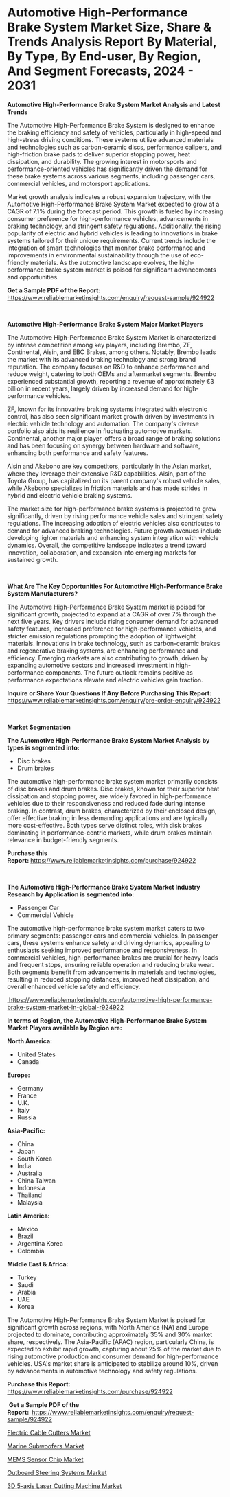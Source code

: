 <p><h1>Automotive High-Performance Brake System Market Size, Share & Trends Analysis Report By Material, By Type, By End-user, By Region, And Segment Forecasts, 2024 - 2031</h1></p><p><strong>Automotive High-Performance Brake System Market Analysis and Latest Trends</strong></p>
<p><p>The Automotive High-Performance Brake System is designed to enhance the braking efficiency and safety of vehicles, particularly in high-speed and high-stress driving conditions. These systems utilize advanced materials and technologies such as carbon-ceramic discs, performance calipers, and high-friction brake pads to deliver superior stopping power, heat dissipation, and durability. The growing interest in motorsports and performance-oriented vehicles has significantly driven the demand for these brake systems across various segments, including passenger cars, commercial vehicles, and motorsport applications.</p><p>Market growth analysis indicates a robust expansion trajectory, with the Automotive High-Performance Brake System Market expected to grow at a CAGR of 7.1% during the forecast period. This growth is fueled by increasing consumer preference for high-performance vehicles, advancements in braking technology, and stringent safety regulations. Additionally, the rising popularity of electric and hybrid vehicles is leading to innovations in brake systems tailored for their unique requirements. Current trends include the integration of smart technologies that monitor brake performance and improvements in environmental sustainability through the use of eco-friendly materials. As the automotive landscape evolves, the high-performance brake system market is poised for significant advancements and opportunities.</p></p>
<p><strong>Get a Sample PDF of the Report:&nbsp;</strong> <a href="https://www.reliablemarketinsights.com/enquiry/request-sample/924922?utm_campaign=1355&utm_medium=2&utm_source=Github&utm_content=ia&utm_term=02102024&utm_id=automotive-high-performance-brake-system">https://www.reliablemarketinsights.com/enquiry/request-sample/924922</a></p>
<p>&nbsp;</p>
<p><strong>Automotive High-Performance Brake System Major Market Players</strong></p>
<p><p>The Automotive High-Performance Brake System Market is characterized by intense competition among key players, including Brembo, ZF, Continental, Aisin, and EBC Brakes, among others. Notably, Brembo leads the market with its advanced braking technology and strong brand reputation. The company focuses on R&D to enhance performance and reduce weight, catering to both OEMs and aftermarket segments. Brembo experienced substantial growth, reporting a revenue of approximately €3 billion in recent years, largely driven by increased demand for high-performance vehicles.</p><p>ZF, known for its innovative braking systems integrated with electronic control, has also seen significant market growth driven by investments in electric vehicle technology and automation. The company's diverse portfolio also aids its resilience in fluctuating automotive markets. Continental, another major player, offers a broad range of braking solutions and has been focusing on synergy between hardware and software, enhancing both performance and safety features.</p><p>Aisin and Akebono are key competitors, particularly in the Asian market, where they leverage their extensive R&D capabilities. Aisin, part of the Toyota Group, has capitalized on its parent company's robust vehicle sales, while Akebono specializes in friction materials and has made strides in hybrid and electric vehicle braking systems.</p><p>The market size for high-performance brake systems is projected to grow significantly, driven by rising performance vehicle sales and stringent safety regulations. The increasing adoption of electric vehicles also contributes to demand for advanced braking technologies. Future growth avenues include developing lighter materials and enhancing system integration with vehicle dynamics. Overall, the competitive landscape indicates a trend toward innovation, collaboration, and expansion into emerging markets for sustained growth.</p></p>
<p>&nbsp;</p>
<p><strong>What Are The Key Opportunities For Automotive High-Performance Brake System Manufacturers?</strong></p>
<p><p>The Automotive High-Performance Brake System market is poised for significant growth, projected to expand at a CAGR of over 7% through the next five years. Key drivers include rising consumer demand for advanced safety features, increased preference for high-performance vehicles, and stricter emission regulations prompting the adoption of lightweight materials. Innovations in brake technology, such as carbon-ceramic brakes and regenerative braking systems, are enhancing performance and efficiency. Emerging markets are also contributing to growth, driven by expanding automotive sectors and increased investment in high-performance components. The future outlook remains positive as performance expectations elevate and electric vehicles gain traction.</p></p>
<p><strong>Inquire or Share Your Questions If Any Before Purchasing This Report:</strong> <a href="https://www.reliablemarketinsights.com/enquiry/pre-order-enquiry/924922?utm_campaign=1355&utm_medium=2&utm_source=Github&utm_content=ia&utm_term=02102024&utm_id=automotive-high-performance-brake-system">https://www.reliablemarketinsights.com/enquiry/pre-order-enquiry/924922</a></p>
<p>&nbsp;</p>
<p><strong>Market Segmentation</strong></p>
<p><strong>The Automotive High-Performance Brake System Market Analysis by types is segmented into:</strong></p>
<p><ul><li>Disc brakes</li><li>Drum brakes</li></ul></p>
<p><p>The automotive high-performance brake system market primarily consists of disc brakes and drum brakes. Disc brakes, known for their superior heat dissipation and stopping power, are widely favored in high-performance vehicles due to their responsiveness and reduced fade during intense braking. In contrast, drum brakes, characterized by their enclosed design, offer effective braking in less demanding applications and are typically more cost-effective. Both types serve distinct roles, with disk brakes dominating in performance-centric markets, while drum brakes maintain relevance in budget-friendly segments.</p></p>
<p><strong>Purchase this Report:&nbsp;</strong><a href="https://www.reliablemarketinsights.com/purchase/924922?utm_campaign=1355&utm_medium=2&utm_source=Github&utm_content=ia&utm_term=02102024&utm_id=automotive-high-performance-brake-system">https://www.reliablemarketinsights.com/purchase/924922</a></p>
<p>&nbsp;</p>
<p><strong>The Automotive High-Performance Brake System Market Industry Research by Application is segmented into:</strong></p>
<p><ul><li>Passenger Car</li><li>Commercial Vehicle</li></ul></p>
<p><p>The automotive high-performance brake system market caters to two primary segments: passenger cars and commercial vehicles. In passenger cars, these systems enhance safety and driving dynamics, appealing to enthusiasts seeking improved performance and responsiveness. In commercial vehicles, high-performance brakes are crucial for heavy loads and frequent stops, ensuring reliable operation and reducing brake wear. Both segments benefit from advancements in materials and technologies, resulting in reduced stopping distances, improved heat dissipation, and overall enhanced vehicle safety and efficiency.</p></p>
<p><a href="https://www.reliablemarketinsights.com/automotive-high-performance-brake-system-market-in-global-r924922?utm_campaign=1355&utm_medium=2&utm_source=Github&utm_content=ia&utm_term=02102024&utm_id=automotive-high-performance-brake-system">&nbsp;https://www.reliablemarketinsights.com/automotive-high-performance-brake-system-market-in-global-r924922</a></p>
<p><strong>In terms of Region, the Automotive High-Performance Brake System Market Players available by Region are:</strong></p>
<p>
    <p> <strong> North America: </strong>
        <ul>
            <li>United States</li>
            <li>Canada</li>
        </ul>
        </p> 
    <p> <strong> Europe: </strong>
        <ul>
            <li>Germany</li>
            <li>France</li>
            <li>U.K.</li>
            <li>Italy</li>
            <li>Russia</li>
        </ul>
        </p> 
    <p> <strong> Asia-Pacific: </strong>
        <ul>
            <li>China</li>
            <li>Japan</li>
            <li>South Korea</li>
            <li>India</li>
            <li>Australia</li>
            <li>China Taiwan</li>
            <li>Indonesia</li>
            <li>Thailand</li>
            <li>Malaysia</li>
        </ul>
        </p> 
    <p> <strong> Latin America: </strong>
        <ul>
            <li>Mexico</li>
            <li>Brazil</li>
            <li>Argentina Korea</li>
            <li>Colombia</li>
        </ul>
        </p> 
    <p> <strong> Middle East & Africa: </strong>
        <ul>
            <li>Turkey</li>
            <li>Saudi</li>
            <li>Arabia</li>
            <li>UAE</li>
            <li>Korea</li>
        </ul>
    </p>
    </p>
<p><p>The Automotive High-Performance Brake System Market is poised for significant growth across regions, with North America (NA) and Europe projected to dominate, contributing approximately 35% and 30% market share, respectively. The Asia-Pacific (APAC) region, particularly China, is expected to exhibit rapid growth, capturing about 25% of the market due to rising automotive production and consumer demand for high-performance vehicles. USA's market share is anticipated to stabilize around 10%, driven by advancements in automotive technology and safety regulations.</p></p>
<p><strong>Purchase this Report: </strong><a href="https://www.reliablemarketinsights.com/purchase/924922?utm_campaign=1355&utm_medium=2&utm_source=Github&utm_content=ia&utm_term=02102024&utm_id=automotive-high-performance-brake-system">https://www.reliablemarketinsights.com/purchase/924922</a></p>
<p>&nbsp;<strong>Get a Sample PDF of the Report:&nbsp;&nbsp;</strong><a href="https://www.reliablemarketinsights.com/enquiry/request-sample/924922?utm_campaign=1355&utm_medium=2&utm_source=Github&utm_content=ia&utm_term=02102024&utm_id=automotive-high-performance-brake-system">https://www.reliablemarketinsights.com/enquiry/request-sample/924922</a></p>
<p><strong></strong></p>
<p><p><a href="https://www.linkedin.com/pulse/electric-cable-cutters-market-outlook-share-analysis-growth-pp7rf?utm_campaign=1355&utm_medium=2&utm_source=Github&utm_content=ia&utm_term=02102024&utm_id=automotive-high-performance-brake-system">Electric Cable Cutters Market</a></p><p><a href="https://www.linkedin.com/pulse/marine-subwoofers-market-share-analysis-growth-trends-forecasts-dandf?utm_campaign=1355&utm_medium=2&utm_source=Github&utm_content=ia&utm_term=02102024&utm_id=automotive-high-performance-brake-system">Marine Subwoofers Market</a></p><p><a href="https://issuu.com/reportprime-2/docs/mems-sensor-chip-market-size-2030.p_bf0d8ae7385e88?utm_campaign=1355&utm_medium=2&utm_source=Github&utm_content=ia&utm_term=02102024&utm_id=automotive-high-performance-brake-system">MEMS Sensor Chip Market</a></p><p><a href="https://www.linkedin.com/pulse/global-outboard-steering-systems-market-product-type-application-mkc3f?utm_campaign=1355&utm_medium=2&utm_source=Github&utm_content=ia&utm_term=02102024&utm_id=automotive-high-performance-brake-system">Outboard Steering Systems Market</a></p><p><a href="https://issuu.com/reportprime-2/docs/3d-5-axis-laser-cutting-machine-mar_acbd34e2d50d44?utm_campaign=1355&utm_medium=2&utm_source=Github&utm_content=ia&utm_term=02102024&utm_id=automotive-high-performance-brake-system">3D 5-axis Laser Cutting Machine Market</a></p></p>